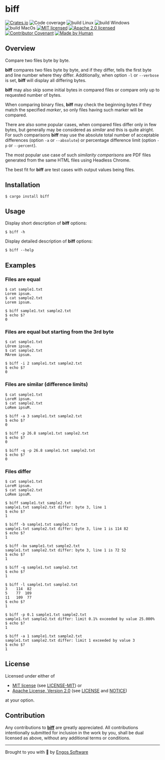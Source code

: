# biff

[![Crates.io][crates-badge]][crates-url]
![Code coverage][coverage-badge]
![build Linux][build-badge-linux]
![build Windows][build-badge-windows]
![build MacOs][build-badge-macos]
[![MIT licensed][mit-badge]][mit-url]
[![Apache 2.0 licensed][apache-badge]][apache-url]
[![Contributor Covenant][cc-badge]][cc-url]
[![Made by Human][mbh-badge]][cc-url]

[crates-badge]: https://img.shields.io/crates/v/biff.svg
[crates-url]: https://crates.io/crates/biff
[mit-badge]: https://img.shields.io/badge/License-MIT-blue.svg
[mit-url]: https://github.com/EngosSoftware/biff/blob/main/LICENSE-MIT
[mit-license-url]: https://github.com/EngosSoftware/biff/blob/main/LICENSE-MIT
[apache-badge]: https://img.shields.io/badge/License-Apache%202.0-blue.svg
[apache-url]: https://github.com/EngosSoftware/biff/blob/main/LICENSE-APACHE
[apache-license-url]: https://github.com/EngosSoftware/biff/blob/main/LICENSE
[apache-notice-url]: https://github.com/EngosSoftware/biff/blob/main/NOTICE
[build-badge-linux]: https://github.com/EngosSoftware/biff/actions/workflows/build-linux.yml/badge.svg
[build-badge-windows]: https://github.com/EngosSoftware/biff/actions/workflows/build-windows.yml/badge.svg
[build-badge-macos]: https://github.com/EngosSoftware/biff/actions/workflows/build-macos.yml/badge.svg
[coverage-badge]: https://img.shields.io/badge/Code%20coverage-100%25-green.svg
[cc-badge]: https://img.shields.io/badge/Contributor%20Covenant-2.1-4baaaa.svg
[cc-url]: https://github.com/EngosSoftware/biff/blob/main/CODE_OF_CONDUCT.md
[mbh-badge]: https://img.shields.io/badge/Made_by-HUMAN-d35400.svg
[repository-url]: https://github.com/EngosSoftware/biff

## Overview

Compare two files byte by byte.

**biff** compares two files byte by byte, and if they differ, tells the first byte and line number where they differ.
Additionally, when option `-l` or `--verbose` is set, **biff** will display all differing bytes.

**biff** may also skip some initial bytes in compared files or compare only up to requested number of bytes.

When comparing binary files, **biff** may check the beginning bytes if they match the specified _marker_, so only
files having such marker will be compared.

There are also some popular cases, when compared files differ only in few bytes, but generally may be considered
as _similar_ and this is quite alright. For such comparisons **biff** may use the absolute total number of acceptable
differences (option `-a` or `--absolute`) or percentage difference limit (option `-p` or `--percent`).

The most popular use case of such _similarity comparisons_ are PDF files generated 
from the same HTML files using Headless Chrome. 

The best fit for **biff** are test cases with output values being files.  

## Installation

```
$ cargo install biff
```

## Usage

Display short description of **biff** options:

```
$ biff -h
```

Display detailed description of **biff** options:

```
$ biff --help
```

## Examples

<!--- see: bbt/tests/examples_in_readme/EXAMPLE_1 -->
### Files are equal

```shell
$ cat sample1.txt
Lorem ipsum.
$ cat sample2.txt
Lorem ipsum.

$ biff sample1.txt sample2.txt
$ echo $?
0
```

<!--- see: bbt/tests/examples_in_readme/EXAMPLE_2 -->
### Files are equal but starting from the 3rd byte

```shell
$ cat sample1.txt
LOrem ipsum.
$ cat sample2.txt
MArem ipsum.

$ biff -i 2 sample1.txt sample2.txt
$ echo $?
0
```

<!--- see: bbt/tests/examples_in_readme/EXAMPLE_3 -->
### Files are similar (difference limits)

```shell
$ cat sample1.txt
LoreM ipsum.
$ cat sample2.txt
LoRem ipsuM.

$ biff -a 3 sample1.txt sample2.txt
$ echo $?
0

$ biff -p 26.8 sample1.txt sample2.txt
$ echo $?
0

$ biff -q -p 26.8 sample1.txt sample2.txt
$ echo $?
0
```

<!--- see: bbt/tests/examples_in_readme/EXAMPLE_4 -->
### Files differ

```shell
$ cat sample1.txt
LoreM ipsum.
$ cat sample2.txt
LoRem ipsuM.

$ biff sample1.txt sample2.txt
sample1.txt sample2.txt differ: byte 3, line 1
$ echo $?
1

$ biff -b sample1.txt sample2.txt
sample1.txt sample2.txt differ: byte 3, line 1 is 114 82
$ echo $?
1

$ biff -bx sample1.txt sample2.txt
sample1.txt sample2.txt differ: byte 3, line 1 is 72 52
$ echo $?
1

$ biff -q sample1.txt sample2.txt
$ echo $?
1

$ biff -l sample1.txt sample2.txt
3    114  82
5    77  109
11   109  77
$ echo $?
1

$ biff -p 0.1 sample1.txt sample2.txt
sample1.txt sample2.txt differ: limit 0.1% exceeded by value 25.000%
$ echo $?
1

$ biff -a 1 sample1.txt sample2.txt
sample1.txt sample2.txt differ: limit 1 exceeded by value 3
$ echo $?
1
```

## License

Licensed under either of

- [MIT license][mit-url] (see [LICENSE-MIT][mit-license-url]) or
- [Apache License, Version 2.0][apache-url] (see [LICENSE][apache-license-url] and [NOTICE][apache-notice-url])

at your option.

## Contribution

Any contributions to [**biff**][repository-url] are greatly appreciated.
All contributions intentionally submitted for inclusion in the work by you,
shall be dual licensed as above, without any additional terms or conditions.

---

Brought to you with 💙 by [Engos Software](https://engos.de)